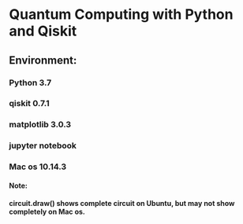 # Quantum Computing with Python and Qiskit
## Environment:
###     Python 3.7
###     qiskit 0.7.1
###     matplotlib 3.0.3
###     jupyter notebook
###     Mac os 10.14.3 
#### Note:
####    circuit.draw() shows complete circuit on Ubuntu, but may not show completely on Mac os. 

